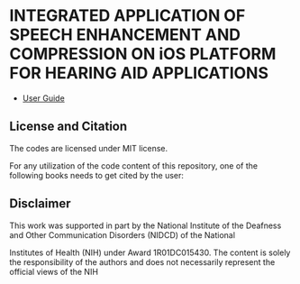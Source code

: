 # INTEGRATED APPLICATION OF SPEECH ENHANCEMENT AND COMPRESSION ON iOS PLATFORM FOR HEARING AID APPLICATIONS


- [User Guide](Users-Guide-iOS-Integration)

## License and Citation
The codes are licensed under MIT license.

For any utilization of the code content of this repository, one of the following books needs to get cited by the user:

## Disclaimer
This work was supported in part by the National Institute of the Deafness and Other Communication Disorders (NIDCD) of the National

Institutes of Health (NIH) under Award 1R01DC015430. The content is solely the responsibility of the authors and does not necessarily represent the official views of the NIH
